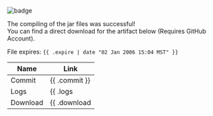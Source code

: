 <!-- pr-build comment -->
![badge]

The compiling of the jar files was successful!  
You can find a direct download for the artifact below (Requires GitHub Account).

File expires: `{{ .expire | date "02 Jan 2006 15:04 MST" }}`

| Name     | Link                                         |
| -------- | -------------------------------------------- |
| Commit   | {{ .commit }}                                |
| Logs     | {{ .logs | mdlink "View Logs" }}             |
| Download | {{ .download | mdlink "Download Artifact" }} |

[badge]: https://img.shields.io/badge/Build_Success!-0d1117?style=for-the-badge&labelColor=3fb950&logo=data:image/svg%2bxml;base64,PHN2ZyB4bWxucz0iaHR0cDovL3d3dy53My5vcmcvMjAwMC9zdmciIHZpZXdCb3g9IjAgMCAyNCAyNCIgd2lkdGg9IjI0IiBoZWlnaHQ9IjI0IiBmaWxsPSIjZmZmZmZmIj48cGF0aCBkPSJNMjEuMDMgNS43MmEuNzUuNzUgMCAwIDEgMCAxLjA2bC0xMS41IDExLjVhLjc0Ny43NDcgMCAwIDEtMS4wNzItLjAxMmwtNS41LTUuNzVhLjc1Ljc1IDAgMSAxIDEuMDg0LTEuMDM2bDQuOTcgNS4xOTVMMTkuOTcgNS43MmEuNzUuNzUgMCAwIDEgMS4wNiAwWiI+PC9wYXRoPjwvc3ZnPg==
